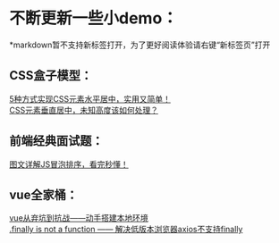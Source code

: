 不断更新一些小demo：
======

*markdown暂不支持新标签打开，为了更好阅读体验请右键“新标签页”打开

CSS盒子模型：
------
<a href="http://blog.csdn.net/simon9124/article/details/78935788" target="_blank">5种方式实现CSS元素水平居中，实用又简单！</a><br>
<a href="http://blog.csdn.net/simon9124/article/details/78976984" target="_blank">CSS元素垂直居中，未知高度该如何处理？</a><br>

前端经典面试题：
------
<a href="http://blog.csdn.net/simon9124/article/details/79080839" target="_blank">图文详解JS冒泡排序，看完秒懂！</a><br>

vue全家桶：
------
<a href="https://blog.csdn.net/simon9124/article/details/80524843" target="_blank">vue从弃坑到抗战——动手搭建本地环境</a><br>
<a href="https://blog.csdn.net/simon9124/article/details/80940338" target="_blank">.finally is not a function —— 解决低版本浏览器axios不支持finally</a><br>
